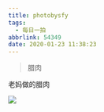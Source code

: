 ```yaml
---
title: photobysfy
tags:
  - 每日一拍
abbrlink: 54349
date: 2020-01-23 11:38:23
---
```


> 腊肉

<!--more--> 

老妈做的腊肉

![](https://raw.githubusercontent.com/SFY-123/PicBed/master/img/WechatIMG9.jpeg)











